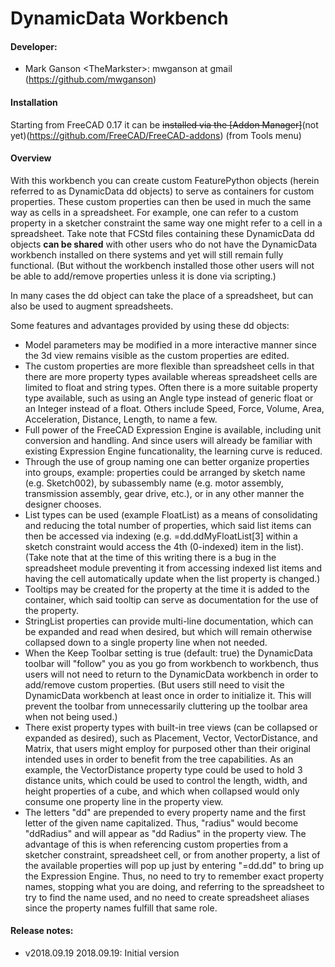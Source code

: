 # DynamicData Workbench

#### Developer:
* Mark Ganson &lt;TheMarkster&gt;: mwganson at gmail (https://github.com/mwganson)  

#### Installation

Starting from FreeCAD 0.17 it can be <strike>installed via the [Addon Manager]</strike>(not yet)(https://github.com/FreeCAD/FreeCAD-addons) (from Tools menu)

#### Overview

With this workbench you can create custom FeaturePython objects (herein referred to as DynamicData dd objects) to serve as containers for custom properties.  These custom properties can then be used in much the same way as cells in a spreadsheet.  For example, one can refer to a custom property in a sketcher constraint the same way one might refer to a cell in a spreadsheet.  Take note that FCStd files containing these DynamicData dd objects <b>can be shared</b> with other users who do not have the DynamicData workbench installed on there systems and yet will still remain fully functional.  (But without the workbench installed those other users will not be able to add/remove properties unless it is done via scripting.)

In many cases the dd object can take the place of a spreadsheet, but can also be used to augment spreadsheets.  

Some features and advantages provided by using these dd objects:

<ul>
<li>Model parameters may be modified in a more interactive manner since the 3d view remains visible as the custom properties are edited.</li>
<li>The custom properties are more flexible than spreadsheet cells in that there are more property types available whereas spreadsheet cells are limited to float and string types.  Often there is a more suitable property type available, such as using an Angle type instead of generic float or an Integer instead of a float.  Others include Speed, Force, Volume, Area, Acceleration, Distance, Length, to name a few.</li>
<li>Full power of the FreeCAD Expression Engine is available, including unit conversion and handling.  And since users will already be familiar with existing Expression Engine funcationality, the learning curve is reduced.</li>
<li>Through the use of group naming one can better organize properties into groups, example: properties could be arranged by sketch name (e.g. Sketch002), by subassembly name (e.g. motor assembly, transmission assembly, gear drive, etc.), or in any other manner the designer chooses.</li>
<li>List types can be used (example FloatList) as a means of consolidating and reducing the total number of properties, which said list items can then be accessed via indexing (e.g. =dd.ddMyFloatList[3] within a sketch constraint would access the 4th (0-indexed) item in the list).  (Take note that at the time of this writing there is a bug in the spreadsheet module preventing it from accessing indexed list items and having the cell automatically update when the list property is changed.)</li>
<li>Tooltips may be created for the property at the time it is added to the container, which said tooltip can serve as documentation for the use of the property.</li>
<li>StringList properties can provide multi-line documentation, which can be expanded and read when desired, but which will remain otherwise collapsed down to a single property line when not needed.</li>
<li>When the Keep Toolbar setting is true (default: true) the DynamicData toolbar will "follow" you as you go from workbench to workbench, thus users will not need to return to the DynamicData workbench in order to add/remove custom properties.  (But users still need to visit the DynamicData workbench at least once in order to initialize it.  This will prevent the toolbar from unnecessarily cluttering up the toolbar area when not being used.)</li>
<li>There exist property types with built-in tree views (can be collapsed or expanded as desired), such as Placement, Vector, VectorDistance, and Matrix, that users might employ for purposed other than their original intended uses in order to benefit from the tree capabilities.  As an example, the VectorDistance property type could be used to hold 3 distance units, which could be used to control the length, width, and height properties of a cube, and which when collapsed would only consume one property line in the property view.</li>
<li>The letters "dd" are prepended to every property name and the first letter of the given name capitalized.  Thus, "radius" would become "ddRadius" and will appear as "dd Radius" in the property view.  The advantage of this is when referencing custom properties from a sketcher constraint, spreadsheet cell, or from another property, a list of the available properties will pop up just by entering "=dd.dd" to bring up the Expression Engine.  Thus, no need to try to remember exact property names, stopping what you are doing, and referring to the spreadsheet to try to find the name used, and no need to create spreadsheet aliases since the property names fulfill that same role.</li>
</ul>






#### Release notes: 

* v2018.09.19  2018.09.19:  Initial version
